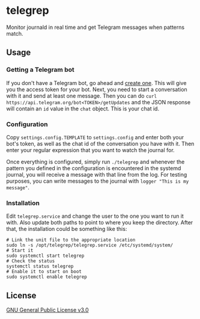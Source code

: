 # telegrep
Monitor journald in real time and get Telegram messages when patterns match.

## Usage
### Getting a Telegram bot
If you don't have a Telegram bot, go ahead and
[create one](https://core.telegram.org/bots).
This will give you the access token for your bot.
Next, you need to start a conversation with it and send at least one message.
Then you can do `curl https://api.telegram.org/bot<TOKEN>/getUpdates` and
the JSON response will contain an `id` value in the `chat` object.
This is your chat id.

### Configuration
Copy `settings.config.TEMPLATE` to `settings.config` and enter both your bot's
token, as well as the chat id of the conversation you have with it.
Then enter your regular expression that you want to watch the journal for.

Once everything is configured, simply run `./telegrep` and whenever the
pattern you defined in the configuration is encountered in the systemd journal,
you will receive a message with that line from the log.
For testing purposes, you can write messages to the journal with
`logger "This is my message"`.

### Installation
Edit `telegrep.service` and change the user to the one you want to run it with.
Also update both paths to point to where you keep the directory.
After that, the installation could be something like this:
```
# Link the unit file to the appropriate location
sudo ln -s /opt/telegrep/telegrep.service /etc/systemd/system/
# Start it
sudo systemctl start telegrep
# Check the status
systemctl status telegrep
# Enable it to start on boot
sudo systemctl enable telegrep
```

## License
[GNU General Public License v3.0](LICENSE)
